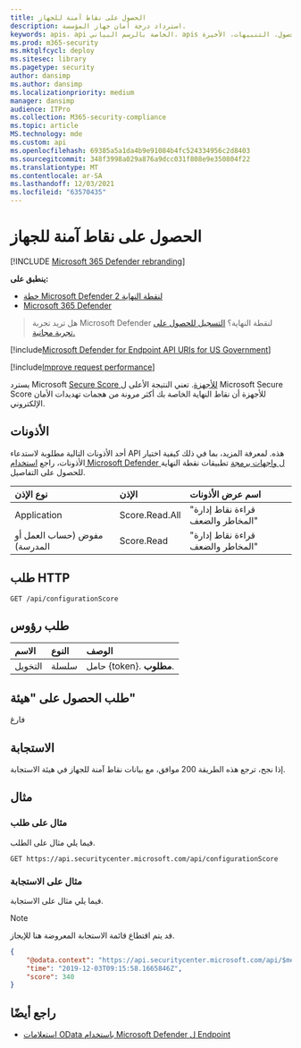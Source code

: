 ```yaml
---
title: الحصول على نقاط آمنة للجهاز
description: استرداد درجة أمان جهاز المؤسسة.
keywords: apis، api الخاصة بالرسم البياني، apis المعتمدة، الحصول، التنبيهات، الأخيرة
ms.prod: m365-security
ms.mktglfcycl: deploy
ms.sitesec: library
ms.pagetype: security
author: dansimp
ms.author: dansimp
ms.localizationpriority: medium
manager: dansimp
audience: ITPro
ms.collection: M365-security-compliance
ms.topic: article
MS.technology: mde
ms.custom: api
ms.openlocfilehash: 69385a5a1da4b9e91084b4fc524334956c2d8403
ms.sourcegitcommit: 348f3998a029a876a9dcc031f808e9e350804f22
ms.translationtype: MT
ms.contentlocale: ar-SA
ms.lasthandoff: 12/03/2021
ms.locfileid: "63570435"
---
```

# <a name="get-device-secure-score"></a>الحصول على نقاط آمنة للجهاز

[!INCLUDE [Microsoft 365 Defender rebranding](../../includes/microsoft-defender.md)]

**ينطبق على:**
- [خطة Microsoft Defender لنقطة النهاية 2](https://go.microsoft.com/fwlink/?linkid=2154037)
- [Microsoft 365 Defender](https://go.microsoft.com/fwlink/?linkid=2118804)

> هل تريد تجربة Microsoft Defender لنقطة النهاية؟ [التسجيل للحصول على تجربة مجانية.](https://signup.microsoft.com/create-account/signup?products=7f379fee-c4f9-4278-b0a1-e4c8c2fcdf7e&ru=https://aka.ms/MDEp2OpenTrial?ocid=docs-wdatp-exposedapis-abovefoldlink)

[!include[Microsoft Defender for Endpoint API URIs for US Government](../../includes/microsoft-defender-api-usgov.md)]

[!include[Improve request performance](../../includes/improve-request-performance.md)]

يسترد Microsoft [Secure Score للأجهزة](tvm-microsoft-secure-score-devices.md). تعني النتيجة الأعلى ل Microsoft Secure Score للأجهزة أن نقاط النهاية الخاصة بك أكثر مرونة من هجمات تهديدات الأمان الإلكتروني.

## <a name="permissions"></a>الأذونات

أحد الأذونات التالية مطلوبة لاستدعاء API هذه. لمعرفة المزيد، بما في ذلك كيفية اختيار الأذونات، راجع [استخدام Microsoft Defender ل واجهات برمجة](apis-intro.md) تطبيقات نقطة النهاية للحصول على التفاصيل.

نوع الإذن|الإذن|اسم عرض الأذونات
:---|:---|:---
Application|Score.Read.All|"قراءة نقاط إدارة المخاطر والضعف"
مفوض (حساب العمل أو المدرسة)|Score.Read|"قراءة نقاط إدارة المخاطر والضعف"

## <a name="http-request"></a>طلب HTTP

```http
GET /api/configurationScore
```

## <a name="request-headers"></a>طلب رؤوس

الاسم|النوع|الوصف
:---|:---|:---
التخويل|سلسلة|حامل {token}. **مطلوب**.

## <a name="request-body"></a>طلب الحصول على "هيئة"

فارغ

## <a name="response"></a>الاستجابة

إذا نجح، ترجع هذه الطريقة 200 موافق، مع بيانات نقاط آمنة للجهاز في هيئة الاستجابة.

## <a name="example"></a>مثال

### <a name="request-example"></a>مثال على طلب

فيما يلي مثال على الطلب.

```http
GET https://api.securitycenter.microsoft.com/api/configurationScore
```

### <a name="response-example"></a>مثال على الاستجابة

فيما يلي مثال على الاستجابة.

> [!NOTE]
> قد يتم اقتطاع قائمة الاستجابة المعروضة هنا للإيجاز.

```json
{
    "@odata.context": "https://api.securitycenter.microsoft.com/api/$metadata#ConfigurationScore/$entity",
    "time": "2019-12-03T09:15:58.1665846Z",
    "score": 340
}
```

## <a name="see-also"></a>راجع أيضًا

- [استعلامات OData باستخدام Microsoft Defender ل Endpoint](exposed-apis-odata-samples.md)

